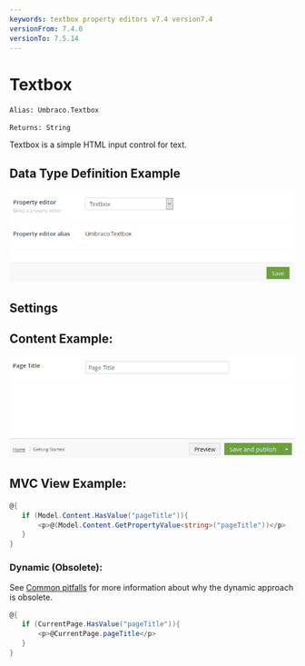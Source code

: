 ```yaml
---
keywords: textbox property editors v7.4 version7.4
versionFrom: 7.4.0
versionTo: 7.5.14
---
```


# Textbox

`Alias: Umbraco.Textbox`

`Returns: String`

Textbox is a simple HTML input control for text.

## Data Type Definition Example

![Textbox Data Type Definition](images/7/Textbox-DataType.png)

## Settings

## Content Example:

![Textbox Content Example](images/7/Textbox-Content.png)

## MVC View Example:

```csharp
@{
   if (Model.Content.HasValue("pageTitle")){
       <p>@(Model.Content.GetPropertyValue<string>("pageTitle"))</p>
   }
}
```


### Dynamic (Obsolete):

See [Common pitfalls](../../../../../Reference/Common-Pitfalls/index.md#dynamics) for more information about why the dynamic approach is obsolete.

```csharp
@{
   if (CurrentPage.HasValue("pageTitle")){
       <p>@CurrentPage.pageTitle</p>
   }
}
```

